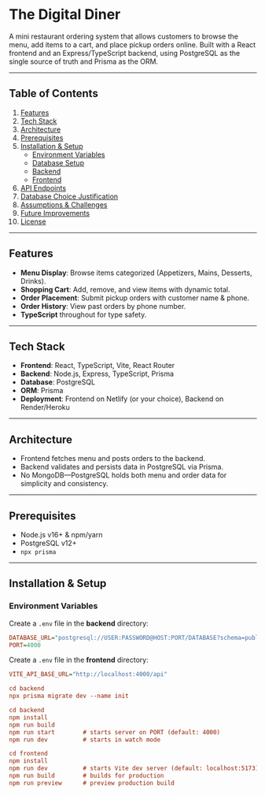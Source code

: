 # The Digital Diner

A mini restaurant ordering system that allows customers to browse the menu, add items to a cart, and place pickup orders online. Built with a React frontend and an Express/TypeScript backend, using PostgreSQL as the single source of truth and Prisma as the ORM.

---

## Table of Contents

1. [Features](#features)  
2. [Tech Stack](#tech-stack)  
3. [Architecture](#architecture)  
4. [Prerequisites](#prerequisites)  
5. [Installation & Setup](#installation--setup)  
   - [Environment Variables](#environment-variables)  
   - [Database Setup](#database-setup)  
   - [Backend](#backend)  
   - [Frontend](#frontend)  
6. [API Endpoints](#api-endpoints)  
7. [Database Choice Justification](#database-choice-justification)  
8. [Assumptions & Challenges](#assumptions--challenges)  
9. [Future Improvements](#future-improvements)  
10. [License](#license)  

---

## Features

- **Menu Display**: Browse items categorized (Appetizers, Mains, Desserts, Drinks).  
- **Shopping Cart**: Add, remove, and view items with dynamic total.  
- **Order Placement**: Submit pickup orders with customer name & phone.  
- **Order History**: View past orders by phone number.  
- **TypeScript** throughout for type safety.

---

## Tech Stack

- **Frontend**: React, TypeScript, Vite, React Router  
- **Backend**: Node.js, Express, TypeScript, Prisma  
- **Database**: PostgreSQL  
- **ORM**: Prisma  
- **Deployment**: Frontend on Netlify (or your choice), Backend on Render/Heroku  

---

## Architecture


- Frontend fetches menu and posts orders to the backend.
- Backend validates and persists data in PostgreSQL via Prisma.
- No MongoDB—PostgreSQL holds both menu and order data for simplicity and consistency.

---

## Prerequisites

- Node.js v16+ & npm/yarn  
- PostgreSQL v12+  
- `npx prisma` 
---

## Installation & Setup

### Environment Variables

Create a `.env` file in the **backend** directory:

```ini
DATABASE_URL="postgresql://USER:PASSWORD@HOST:PORT/DATABASE?schema=public"
PORT=4000
```

Create a `.env` file in the **frontend** directory:
```ini
VITE_API_BASE_URL="http://localhost:4000/api"
```
``` ini
cd backend
npx prisma migrate dev --name init

cd backend
npm install
npm run build
npm run start        # starts server on PORT (default: 4000)
npm run dev          # starts in watch mode

```
```ini
cd frontend
npm install
npm run dev          # starts Vite dev server (default: localhost:5173)
npm run build        # builds for production
npm run preview      # preview production build
```
